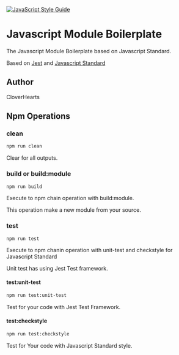 [![JavaScript Style Guide](https://cdn.rawgit.com/standard/standard/master/badge.svg)](https://github.com/standard/standard)

# Javascript Module Boilerplate
The Javascript Module Boilerplate based on Javascript Standard.

Based on [Jest](https://jestjs.io) and [Javascript Standard](https://standardjs.com/)

## Author
CloverHearts

## Npm Operations
### clean
```bash
npm run clean
```
Clear for all outputs.

### build or build:module
```bash
npm run build
```
Execute to npm chain operation with build:module.

This operation make a new module from your source.

### test
```base
npm run test
```
Execute to npm chanin operation with unit-test and checkstyle for Javascript Standard

Unit test has using Jest Test framework.

#### test:unit-test
```bash
npm run test:unit-test
```
Test for your code with Jest Test Framework.

#### test:checkstyle
```bash
npm run test:checkstyle
```
Test for Your code with Javascript Standard style.

